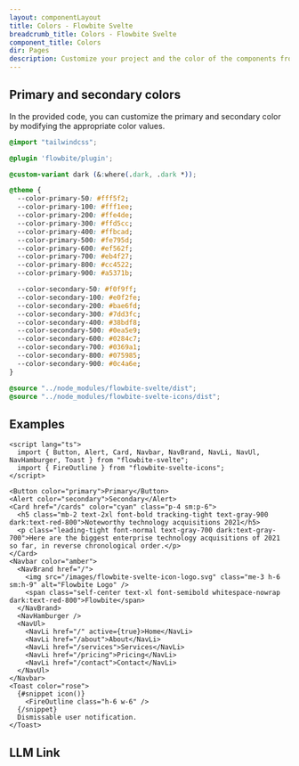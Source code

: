 ```yaml
---
layout: componentLayout
title: Colors - Flowbite Svelte
breadcrumb_title: Colors - Flowbite Svelte
component_title: Colors
dir: Pages
description: Customize your project and the color of the components from Flowbite Svelte by editing the Tailwind configuration file from the root folder
---
```


<script lang="ts">
  import { TableProp, TableDefaultRow, CompoAttributesViewer, LlmLink } from '../../utils';
  import { A, Img, P } from '$lib';
</script>

## Primary and secondary colors

In the provided code, you can customize the primary and secondary color by modifying the appropriate color values.

```css
@import "tailwindcss";

@plugin 'flowbite/plugin';

@custom-variant dark (&:where(.dark, .dark *));

@theme {
  --color-primary-50: #fff5f2;
  --color-primary-100: #fff1ee;
  --color-primary-200: #ffe4de;
  --color-primary-300: #ffd5cc;
  --color-primary-400: #ffbcad;
  --color-primary-500: #fe795d;
  --color-primary-600: #ef562f;
  --color-primary-700: #eb4f27;
  --color-primary-800: #cc4522;
  --color-primary-900: #a5371b;

  --color-secondary-50: #f0f9ff;
  --color-secondary-100: #e0f2fe;
  --color-secondary-200: #bae6fd;
  --color-secondary-300: #7dd3fc;
  --color-secondary-400: #38bdf8;
  --color-secondary-500: #0ea5e9;
  --color-secondary-600: #0284c7;
  --color-secondary-700: #0369a1;
  --color-secondary-800: #075985;
  --color-secondary-900: #0c4a6e;
}

@source "../node_modules/flowbite-svelte/dist";
@source "../node_modules/flowbite-svelte-icons/dist";
```

## Examples

```svelte example class="flex flex-col gap-4"
<script lang="ts">
  import { Button, Alert, Card, Navbar, NavBrand, NavLi, NavUl, NavHamburger, Toast } from "flowbite-svelte";
  import { FireOutline } from "flowbite-svelte-icons";
</script>

<Button color="primary">Primary</Button>
<Alert color="secondary">Secondary</Alert>
<Card href="/cards" color="cyan" class="p-4 sm:p-6">
  <h5 class="mb-2 text-2xl font-bold tracking-tight text-gray-900 dark:text-red-800">Noteworthy technology acquisitions 2021</h5>
  <p class="leading-tight font-normal text-gray-700 dark:text-gray-700">Here are the biggest enterprise technology acquisitions of 2021 so far, in reverse chronological order.</p>
</Card>
<Navbar color="amber">
  <NavBrand href="/">
    <img src="/images/flowbite-svelte-icon-logo.svg" class="me-3 h-6 sm:h-9" alt="Flowbite Logo" />
    <span class="self-center text-xl font-semibold whitespace-nowrap dark:text-red-800">Flowbite</span>
  </NavBrand>
  <NavHamburger />
  <NavUl>
    <NavLi href="/" active={true}>Home</NavLi>
    <NavLi href="/about">About</NavLi>
    <NavLi href="/services">Services</NavLi>
    <NavLi href="/pricing">Pricing</NavLi>
    <NavLi href="/contact">Contact</NavLi>
  </NavUl>
</Navbar>
<Toast color="rose">
  {#snippet icon()}
    <FireOutline class="h-6 w-6" />
  {/snippet}
  Dismissable user notification.
</Toast>
```

## LLM Link

<LlmLink />